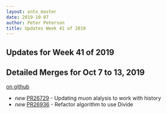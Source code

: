 ```yaml
---
layout: onto_master
date: 2019-10-07
author: Peter Peterson
title: Updates Week 41 of 2019
---
```

Updates for Week 41 of 2019
---------------------------

Detailed Merges for Oct 7 to 13, 2019
-------------------------------------
[on github](https://github.com/mantidproject/mantid/pulls?q=is%3Apr+merged%3A2019-10-08..2019-10-13)

* *new* [PR26729](https://github.com/mantidproject/mantid/pull/26729) - Updating muon alalysis to work with history
* *new* [PR26936](https://github.com/mantidproject/mantid/pull/26936) - Refactor algorithm to use Divide
